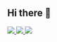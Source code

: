 ## Hi there 👋

<p>
  <a href="https://stackoverflow.com/users/21215843/lakshya-agarwal">
    <img src="https://img.shields.io/badge/-anshumanv-f48024?style=flat-square&labelColor=f48024&logo=stackoverflow&logoColor=white&link=https://stackoverflow.com/users/21215843/lakshya-agarwal">
   <a/>
  <a href="https://www.instagram.com/lakshya.agarwal1911/">
    <img src="https://img.shields.io/badge/-anshumanv12-blue?style=flat-square&logo=Linkedin&logoColor=white&link=https://www.instagram.com/lakshya.agarwal1911/">
  <a/>
   <a href="mailto:agarwallakshya99@gmail.com">
    <img src="https://img.shields.io/badge/-me@anshumanv.dev-c14438?style=flat-square&logo=Gmail&logoColor=white&link=mailto:agarwallakshya99@gmail.com">
   <a/>
</p>
<!--
**lakshya6378/lakshya6378** is a ✨ _special_ ✨ repository because its `README.md` (this file) appears on your GitHub profile.

Here are some ideas to get you started:

- 🔭 I’m currently working on ...
- 🌱 I’m currently learning ...
- 👯 I’m looking to collaborate on ...
- 🤔 I’m looking for help with ...
- 💬 Ask me about ...
- 📫 How to reach me: ...
- 😄 Pronouns: ...
- ⚡ Fun fact: ...
-->

